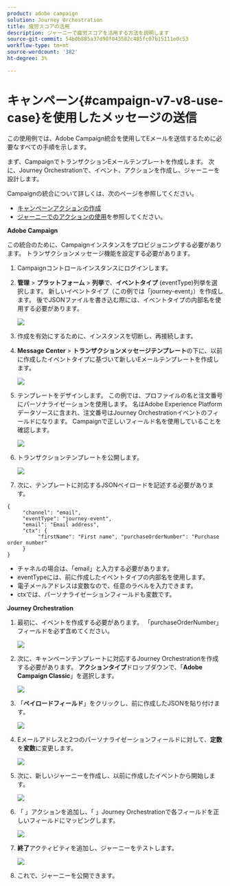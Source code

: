 ```yaml
---
product: adobe campaign
solution: Journey Orchestration
title: 疲労スコアの活用
description: ジャーニーで疲労スコアを活用する方法を説明します
source-git-commit: 54b0b885a37d98f043582c485fc07b15111e0c53
workflow-type: tm+mt
source-wordcount: '382'
ht-degree: 3%

---
```



# キャンペーン{#campaign-v7-v8-use-case}を使用したメッセージの送信

この使用例では、Adobe Campaign統合を使用してEメールを送信するために必要なすべての手順を示します。

まず、CampaignでトランザクションEメールテンプレートを作成します。 次に、Journey Orchestrationで、イベント、アクションを作成し、ジャーニーを設計します。

Campaignの統合について詳しくは、次のページを参照してください。

* [キャンペーンアクションの作成](../action/working-with-adobe-campaign.md#using_adobe_campaign_v7_v8)
* [ジャーニーでのアクションの使用](../building-journeys/using-adobe-campaign-actions.md)を参照してください。

**Adobe Campaign**

この統合のために、Campaignインスタンスをプロビジョニングする必要があります。 トランザクションメッセージ機能を設定する必要があります。

1. Campaignコントロールインスタンスにログインします。

1. **管理** > **プラットフォーム** > **列挙**&#x200B;で、**イベントタイプ** (eventType)列挙を選択します。 新しいイベントタイプ（この例では「journey-event」）を作成します。 後でJSONファイルを書き込む際には、イベントタイプの内部名を使用する必要があります。

   ![](../assets/accintegration-uc-1.png)

1. 作成を有効にするために、インスタンスを切断し、再接続します。

1. **Message Center** > **トランザクションメッセージテンプレート**&#x200B;の下に、以前に作成したイベントタイプに基づいて新しいEメールテンプレートを作成します。

   ![](../assets/accintegration-uc-2.png)

1. テンプレートをデザインします。 この例では、プロファイルの名と注文番号にパーソナライゼーションを使用します。 名はAdobe Experience Platformデータソースに含まれ、注文番号はJourney Orchestrationイベントのフィールドになります。 Campaignで正しいフィールド名を使用していることを確認します。

   ![](../assets/accintegration-uc-3.png)

1. トランザクションテンプレートを公開します。

   ![](../assets/accintegration-uc-4.png)

1. 次に、テンプレートに対応するJSONペイロードを記述する必要があります。

```
{
     "channel": "email",
     "eventType": "journey-event",
     "email": "Email address",
     "ctx": {
          "firstName": "First name", "purchaseOrderNumber": "Purchase order number"
     }
}
```

* チャネルの場合は、「email」と入力する必要があります。
* eventTypeには、前に作成したイベントタイプの内部名を使用します。
* 電子メールアドレスは変数なので、任意のラベルを入力できます。
* ctxでは、パーソナライゼーションフィールドも変数です。

**Journey Orchestration**

1. 最初に、イベントを作成する必要があります。 「purchaseOrderNumber」フィールドを必ず含めてください。

   ![](../assets/accintegration-uc-5.png)

1. 次に、キャンペーンテンプレートに対応するJourney Orchestrationを作成する必要があります。 **アクションタイプ**&#x200B;ドロップダウンで、「**Adobe Campaign Classic**」を選択します。

   ![](../assets/accintegration-uc-6.png)

1. 「**ペイロードフィールド**」をクリックし、前に作成したJSONを貼り付けます。

   ![](../assets/accintegration-uc-7.png)

1. Eメールアドレスと2つのパーソナライゼーションフィールドに対して、**定数**&#x200B;を&#x200B;**変数**&#x200B;に変更します。

   ![](../assets/accintegration-uc-8.png)

1. 次に、新しいジャーニーを作成し、以前に作成したイベントから開始します。

   ![](../assets/accintegration-uc-9.png)

1. 「 」アクションを追加し、「 」Journey Orchestrationで各フィールドを正しいフィールドにマッピングします。

   ![](../assets/accintegration-uc-10.png)

1. **終了**&#x200B;アクティビティを追加し、ジャーニーをテストします。

   ![](../assets/accintegration-uc-11.png)

1. これで、ジャーニーを公開できます。
